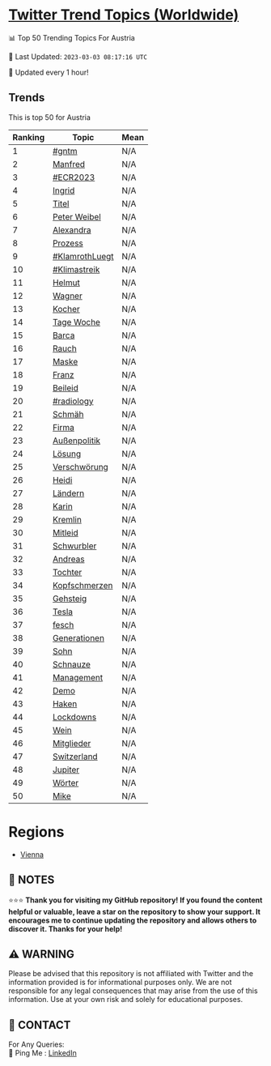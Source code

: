 [Twitter Trend Topics (Worldwide)](https://github.com/ErcinDedeoglu/Twitter-Trend-Topics)
==========


📊 Top 50 Trending Topics For Austria

📆 Last Updated: `2023-03-03 08:17:16 UTC`

🔧 Updated every 1 hour!


## Trends

This is top 50 for Austria

| Ranking | Topic | Mean |
| ------- | ------------ | ------------ |
| 1 | [#gntm](http://twitter.com/search?q=%23gntm) | N/A |
| 2 | [Manfred](http://twitter.com/search?q=Manfred) | N/A |
| 3 | [#ECR2023](http://twitter.com/search?q=%23ECR2023) | N/A |
| 4 | [Ingrid](http://twitter.com/search?q=Ingrid) | N/A |
| 5 | [Titel](http://twitter.com/search?q=Titel) | N/A |
| 6 | [Peter Weibel](http://twitter.com/search?q=Peter+Weibel) | N/A |
| 7 | [Alexandra](http://twitter.com/search?q=Alexandra) | N/A |
| 8 | [Prozess](http://twitter.com/search?q=Prozess) | N/A |
| 9 | [#KlamrothLuegt](http://twitter.com/search?q=%23KlamrothLuegt) | N/A |
| 10 | [#Klimastreik](http://twitter.com/search?q=%23Klimastreik) | N/A |
| 11 | [Helmut](http://twitter.com/search?q=Helmut) | N/A |
| 12 | [Wagner](http://twitter.com/search?q=Wagner) | N/A |
| 13 | [Kocher](http://twitter.com/search?q=Kocher) | N/A |
| 14 | [Tage Woche](http://twitter.com/search?q=Tage+Woche) | N/A |
| 15 | [Barca](http://twitter.com/search?q=Barca) | N/A |
| 16 | [Rauch](http://twitter.com/search?q=Rauch) | N/A |
| 17 | [Maske](http://twitter.com/search?q=Maske) | N/A |
| 18 | [Franz](http://twitter.com/search?q=Franz) | N/A |
| 19 | [Beileid](http://twitter.com/search?q=Beileid) | N/A |
| 20 | [#radiology](http://twitter.com/search?q=%23radiology) | N/A |
| 21 | [Schmäh](http://twitter.com/search?q=Schm%c3%a4h) | N/A |
| 22 | [Firma](http://twitter.com/search?q=Firma) | N/A |
| 23 | [Außenpolitik](http://twitter.com/search?q=Au%c3%9fenpolitik) | N/A |
| 24 | [Lösung](http://twitter.com/search?q=L%c3%b6sung) | N/A |
| 25 | [Verschwörung](http://twitter.com/search?q=Verschw%c3%b6rung) | N/A |
| 26 | [Heidi](http://twitter.com/search?q=Heidi) | N/A |
| 27 | [Ländern](http://twitter.com/search?q=L%c3%a4ndern) | N/A |
| 28 | [Karin](http://twitter.com/search?q=Karin) | N/A |
| 29 | [Kremlin](http://twitter.com/search?q=Kremlin) | N/A |
| 30 | [Mitleid](http://twitter.com/search?q=Mitleid) | N/A |
| 31 | [Schwurbler](http://twitter.com/search?q=Schwurbler) | N/A |
| 32 | [Andreas](http://twitter.com/search?q=Andreas) | N/A |
| 33 | [Tochter](http://twitter.com/search?q=Tochter) | N/A |
| 34 | [Kopfschmerzen](http://twitter.com/search?q=Kopfschmerzen) | N/A |
| 35 | [Gehsteig](http://twitter.com/search?q=Gehsteig) | N/A |
| 36 | [Tesla](http://twitter.com/search?q=Tesla) | N/A |
| 37 | [fesch](http://twitter.com/search?q=fesch) | N/A |
| 38 | [Generationen](http://twitter.com/search?q=Generationen) | N/A |
| 39 | [Sohn](http://twitter.com/search?q=Sohn) | N/A |
| 40 | [Schnauze](http://twitter.com/search?q=Schnauze) | N/A |
| 41 | [Management](http://twitter.com/search?q=Management) | N/A |
| 42 | [Demo](http://twitter.com/search?q=Demo) | N/A |
| 43 | [Haken](http://twitter.com/search?q=Haken) | N/A |
| 44 | [Lockdowns](http://twitter.com/search?q=Lockdowns) | N/A |
| 45 | [Wein](http://twitter.com/search?q=Wein) | N/A |
| 46 | [Mitglieder](http://twitter.com/search?q=Mitglieder) | N/A |
| 47 | [Switzerland](http://twitter.com/search?q=Switzerland) | N/A |
| 48 | [Jupiter](http://twitter.com/search?q=Jupiter) | N/A |
| 49 | [Wörter](http://twitter.com/search?q=W%c3%b6rter) | N/A |
| 50 | [Mike](http://twitter.com/search?q=Mike) | N/A |



# Regions

* [Vienna](</Austria/Vienna.md>)



## 📝 NOTES

⭐⭐⭐ **Thank you for visiting my GitHub repository! If you found the content helpful or valuable, leave a star on the repository to show your support. It encourages me to continue updating the repository and allows others to discover it. Thanks for your help!**


## ⚠️ WARNING

Please be advised that this repository is not affiliated with Twitter and the information provided is for informational purposes only. We are not responsible for any legal consequences that may arise from the use of this information. Use at your own risk and solely for educational purposes.


## 📨 CONTACT

 For Any Queries:  
            🏓 Ping Me : [LinkedIn](https://www.linkedin.com/in/ercindedeoglu/)
